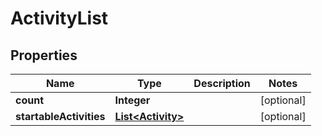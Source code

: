 
# ActivityList

## Properties
Name | Type | Description | Notes
------------ | ------------- | ------------- | -------------
**count** | **Integer** |  |  [optional]
**startableActivities** | [**List&lt;Activity&gt;**](Activity.md) |  |  [optional]



